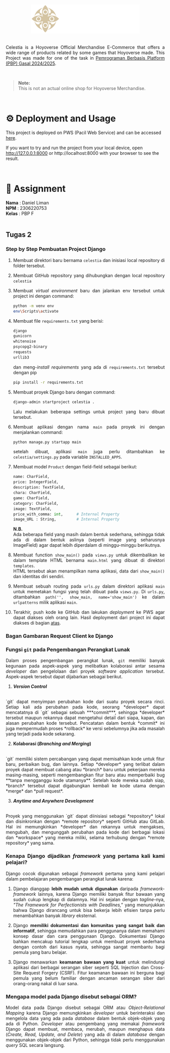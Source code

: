 <a id="readme-top"></a>

# <p align="center"><img src="assets\logo\Horizontal.png" style="max-width: 350px;" alt="Celestia"></p>

<p align="justify"> 
    Celestia is a Hoyoverse Official Merchandise E-Commerce that offers a wide range of products related by some games that Hoyoverse made. This Project was made for one of the task in <a href="https://pbp-fasilkom-ui.github.io/ganjil-2025/"> Pemrograman Berbasis Platform (PBP) Gasal 2024/2025</a>.
</p>

<br>

> **Note:** <br> This is not an actual online shop for Hoyoverse Merchandise.

<br>

# ⚙️ Deployment and Usage
This project is deployed on PWS (Pacil Web Service) and can be accessed [here](http://daniel-liman-celestia.pbp.cs.ui.ac.id/).

If you want to try and run the project from your local device, open http://127.0.0.1:8000 or http://localhost:8000 with your browser to see the result.

<br>

# 📝 Assignment
**Nama**    : Daniel Liman <br>
**NPM**     : 2306220753 <br>
**Kelas**   : PBP F
<br>
<br>

<div align="justify">

## Tugas 2
### Step by Step Pembuatan Project Django
1. Membuat direktori baru bernama `celestia` dan inisiasi local repository di folder tersebut.

2. Membuat GitHub repository yang dihubungkan dengan local repository `celestia`

3. Membuat *virtual environment* baru dan jalankan env tersebut untuk project ini dengan command:
   ```bash
   python -m venv env
   env\Scripts\activate
   ```
4. Membuat file `requirements.txt` yang berisi:
    ```txt
    django
    gunicorn
    whitenoise
    psycopg2-binary
    requests
    urllib3
    ```
    dan meng-*install requirements* yang ada di `requirements.txt` tersebut dengan pip
    ```bash
    pip install -r requirements.txt
    ```

5. Membuat proyek Django baru dengan command:
    ```bash
    django-admin startproject celestia .
    ```
    Lalu melakukan beberapa settings untuk project yang baru dibuat tersebut.

6. Membuat aplikasi dengan nama `main` pada proyek ini dengan menjalankan command:
    ```bash
    python manage.py startapp main
    ```
    setelah dibuat, aplikasi `main` juga perlu ditambahkan ke `celestia/settings.py` pada variable `INSTALLED_APPS`.

7. Membuat model `Product` dengan field-field sebagai berikut:
    ```python
    name: CharField,
    price: IntegerField,
    description: TextField,
    chara: CharField,
    game: CharField,
    category: CharField,
    image: TextField,
    price_with_comma: int,      # Internal Property
    image_URL : String,         # Internal Property
    ```
    **N.B.** <br> Ada beberapa field yang masih dalam bentuk sederhana, sehingga tidak ada di dalam bentuk aslinya (seperti image yang seharusnya ImageField) agar dapat lebih diperdalam di minggu-minggu berikutnya.

8. Membuat function `show_main()` pada `views.py` untuk dikembalikan ke dalam template HTML bernama `main.html` yang dibuat di direktori `templates`. <br> HTML tersebut akan menampilkan nama aplikasi, data dari `show_main()` dan identitas diri sendiri.

9. Membuat sebuah routing pada `urls.py` dalam direktori aplikasi `main` untuk memetakan fungsi yang telah dibuat pada `views.py`. Di `urls.py`, ditambahkan `path('', show_main, name='show_main')` ke dalam `urlpatterns` milik aplikasi `main`.

10. Terakhir, push kode ke GitHub dan lakukan *deployment* ke PWS agar dapat diakses oleh orang lain. Hasil deployment dari project ini dapat diakses di bagian [atas](#readme-top).

### Bagan Gambaran Request Client ke Django

<!-- image here -->

### Fungsi `git` pada Pengembangan Perangkat Lunak

Dalam proses pengembangan perangkat lunak, `git` memiliki banyak kegunaan pada aspek-aspek yang melibatkan kolaborasi antar sesama *developer* dan pengelolaan dari proyek *software application* tersebut. Aspek-aspek tersebut dapat dijabarkan sebagai berikut.

1. ***Version Control***
<br>
`git` dapat menyimpan perubahan kode dari suatu proyek secara rinci. Setiap kali ada perubahan pada kode, seorang *developer* dapat mencatatnya di `git` sebagai sebuah ***commit***, sehingga *developer* tersebut maupun rekannya dapat mengetahui detail dari siapa, kapan, dan alasan perubahan kode tersebut. Pencatatan dalam bentuk *commit* ini juga mempermudah proses *rollback* ke versi sebelumnya jika ada masalah yang terjadi pada kode sekarang.

2. **Kolaborasi (*Branching and Merging*)**
<br>
`git` memiliki sistem percabangan yang dapat memisahkan kode untuk fitur baru, perbaikan bug, dan lainnya. Setiap *developer* yang terlibat dalam proyek dapat membuat cabang atau *branch* baru untuk pekerjaan mereka masing-masing, seperti mengembangkan fitur baru atau memperbaiki bug **tanpa mengganggu kode utamanya**. Setelah kode mereka sudah siap, *branch* tersebut dapat digabungkan kembali ke kode utama dengan *merge* dan *pull request*.

3. ***Anytime and Anywhere Development***
<br>
Proyek yang menggunakan `git` dapat diinisiasi sebagai *repository* lokal dan disinkronkan dengan *remote repository* seperti GitHub atau GitLab. Hal ini memungkinkan *developer* dan rekannya untuk mengakses, mengubah, dan mengunggah perubahan pada kode dari berbagai lokasi dan *workspace* yang mereka miliki, selama terhubung dengan *remote repository* yang sama.

### Kenapa Django dijadikan *framework* yang pertama kali kami pelajari?

Django cocok digunakan sebagai *framework* pertama yang kami pelajari dalam pembelajaran pengembangan perangkat lunak karena:

1. Django dianggap **lebih mudah untuk digunakan** daripada *framework-framework* lainnya, karena Django memiliki banyak fitur bawaan yang sudah cukup lengkap di dalamnya. Hal ini sejalan dengan *tagline*-nya, *"The Framework for Perfectionists with Deadlines,"* yang menunjukkan bahwa Django dirancang untuk bisa bekerja lebih efisien tanpa perlu menambahkan banyak *library* eksternal.

2. Django **memiliki dokumentasi dan komunitas yang sangat baik dan informatif**, sehingga memudahkan para penggunanya dalam memahami konsep dasar dan cara penggunaan Django. Dokumentasi Django bahkan mencakup tutorial lengkap untuk membuat proyek sederhana dengan contoh dari kasus nyata, sehingga sangat membantu bagi pemula yang baru belajar.

3. Django menawarkan **keamanan bawaan yang kuat** untuk melindungi aplikasi dari berbagai serangan siber seperti SQL Injection dan Cross-Site Request Forgery (CSRF). Fitur keamanan bawaan ini berguna bagi pemula yang belum familiar dengan ancaman serangan siber dari orang-orang nakal di luar sana.

### Mengapa model pada Django disebut sebagai ORM?

Model data pada Django disebut sebagai ORM atau *Object-Relational Mapping* karena Django memungkinkan *developer* untuk berinteraksi dan mengelola data yang ada pada *database* dalam bentuk objek-objek yang ada di Python. *Developer* atau pengembang yang memakai *framework* Django dapat membuat, membaca, merubah, maupun menghapus data (*Create, Read, Update, and Delete*) yang ada di dalam *database* dengan menggunakan objek-objek dari Python, sehingga tidak perlu menggunakan *query* SQL secara langsung.

</div>